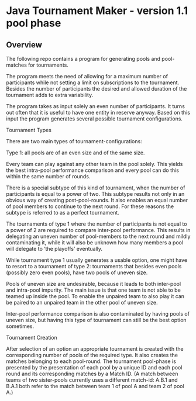 # Java Tournament Maker - version 1.1 pool phase

## Overview

The following repo contains a program for generating pools and pool-matches for tournaments.

The program meets the need of allowing for a maximum number of participants while not setting a limit on subscriptions to the tournament. Besides the number of participants the desired and allowed duration of the tournament adds to extra variability.

The program takes as input solely an even number of participants. It turns out often that it is useful to have one entity in reserve anyway. Based on this input the program generates several possible tournament configurations.


Tournament Types

There are two main types of tournament-configurations:

Type 1: all pools are of an even size and of the same size.

Every team can play against any other team in the pool solely. This yields the best intra-pool performance comparison and every pool can do this within the same number of rounds.

There is a special subtype of this kind of tournament, when the number of participants is equal to a power of two. This subtype results not only in an obvious way of creating post-pool-rounds. It also enables an equal number of pool members to continue to the next round. For these reasons the subtype is referred to as a perfect tournament.

The tournaments of type 1 where the number of participants is not equal to a power of 2 are required to compare inter-pool performance. This results in delegating an uneven number of pool-members to the next round and mildly contaminating it, while it will also be unknown how many members a pool will delegate to ‘the playoffs’ eventually.

While tournament type 1 usually generates a usable option, one might have to resort to a tournament of type 2: tournaments that besides even pools (possibly zero even pools), have two pools of uneven size. 

Pools of uneven size are undesirable, because it leads to both inter-pool and intra-pool impurity. The main issue is that one team is not able to be teamed up inside the pool. To enable the unpaired team to also play it can be paired to an unpaired team in the other pool of uneven size.

Inter-pool performance comparison is also contaminated by having pools of uneven size, but having this type of tournament can still be the best option sometimes.



Tournament Creation

After selection of an option an appropriate tournament is created with the corresponding number of pools of the required type. 
It also creates the matches belonging to each pool-round. The tournament pool-phase is presented by the presentation of each pool by a unique ID and each pool round and its corresponding matches by a Match ID. (A match between teams of two sister-pools currently uses a different match-id: A.B.1 and B.A.1 both refer to the match between team 1 of pool A and team 2 of pool A.)

